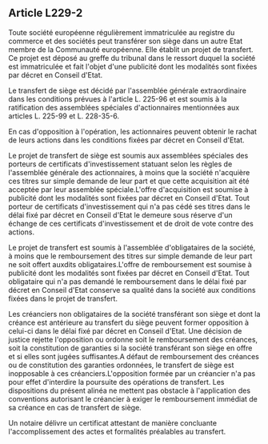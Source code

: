 Article L229-2
----
Toute société européenne régulièrement immatriculée au registre du commerce et
des sociétés peut transférer son siège dans un autre Etat membre de la
Communauté européenne. Elle établit un projet de transfert. Ce projet est déposé
au greffe du tribunal dans le ressort duquel la société est immatriculée et fait
l'objet d'une publicité dont les modalités sont fixées par décret en Conseil
d'Etat.

Le transfert de siège est décidé par l'assemblée générale extraordinaire dans
les conditions prévues à l'article L. 225-96 et est soumis à la ratification des
assemblées spéciales d'actionnaires mentionnées aux articles L. 225-99 et L.
228-35-6.

En cas d'opposition à l'opération, les actionnaires peuvent obtenir le rachat de
leurs actions dans les conditions fixées par décret en Conseil d'Etat.

Le projet de transfert de siège est soumis aux assemblées spéciales des porteurs
de certificats d'investissement statuant selon les règles de l'assemblée
générale des actionnaires, à moins que la société n'acquière ces titres sur
simple demande de leur part et que cette acquisition ait été acceptée par leur
assemblée spéciale.L'offre d'acquisition est soumise à publicité dont les
modalités sont fixées par décret en Conseil d'Etat. Tout porteur de certificats
d'investissement qui n'a pas cédé ses titres dans le délai fixé par décret en
Conseil d'Etat le demeure sous réserve d'un échange de ces certificats
d'investissement et de droit de vote contre des actions.

Le projet de transfert est soumis à l'assemblée d'obligataires de la société, à
moins que le remboursement des titres sur simple demande de leur part ne soit
offert auxdits obligataires.L'offre de remboursement est soumise à publicité
dont les modalités sont fixées par décret en Conseil d'Etat. Tout obligataire
qui n'a pas demandé le remboursement dans le délai fixé par décret en Conseil
d'Etat conserve sa qualité dans la société aux conditions fixées dans le projet
de transfert.

Les créanciers non obligataires de la société transférant son siège et dont la
créance est antérieure au transfert du siège peuvent former opposition à
celui-ci dans le délai fixé par décret en Conseil d'Etat. Une décision de
justice rejette l'opposition ou ordonne soit le remboursement des créances, soit
la constitution de garanties si la société transférant son siège en offre et si
elles sont jugées suffisantes.A défaut de remboursement des créances ou de
constitution des garanties ordonnées, le transfert de siège est inopposable à
ces créanciers.L'opposition formée par un créancier n'a pas pour effet
d'interdire la poursuite des opérations de transfert. Les dispositions du
présent alinéa ne mettent pas obstacle à l'application des conventions
autorisant le créancier à exiger le remboursement immédiat de sa créance en cas
de transfert de siège.

Un notaire délivre un certificat attestant de manière concluante
l'accomplissement des actes et formalités préalables au transfert.
